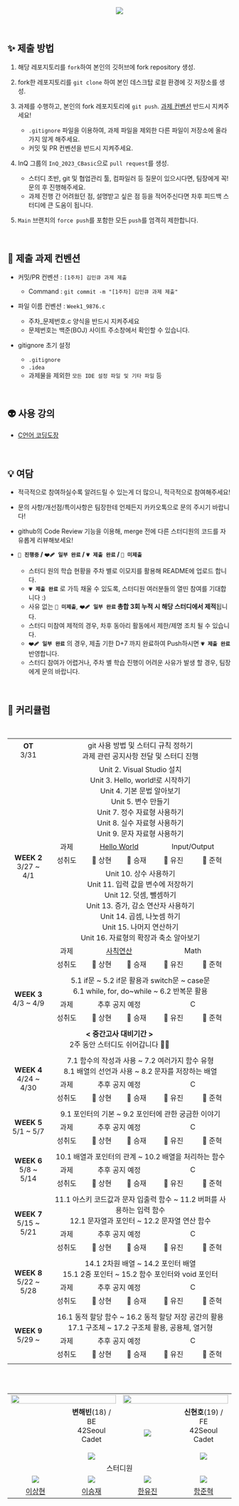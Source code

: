 <p align="center"><img src="https://user-images.githubusercontent.com/58041212/225087203-1eb16bf5-9340-4958-9a69-d38b55e7b142.jpg"
                  style="vertical-align:top"/></p>

<br>

## ✨ 제출 방법

1. 해당 레포지토리를 `fork`하여 본인의 깃허브에 fork repository 생성.

2. fork한 레포지토리를 `git clone` 하여 본인 데스크탑 로컬 환경에 깃 저장소를 생성.

3. 과제를 수행하고, 본인의 fork 레포지토리에 `git push`. [과제 컨벤션](#📝-제출-과제-컨벤션) 반드시 지켜주세요!
  
     - `.gitignore` 파일을 이용하여, 과제 파일을 제외한 다른 파일이 저장소에 올라가지 않게 해주세요.
     - 커밋 및 PR 컨벤션을 반드시 지켜주세요.

4. InQ 그룹의 `InQ_2023_CBasic`으로 `pull request`를 생성.
     - 스터디 초반, git 및 협업관리 툴, 컴파일러 등 질문이 있으시다면, 팀장에게 꼭! 문의 후 진행해주세요.
     - 과제 진행 간 어려웠던 점, 설명받고 싶은 점 등을 적어주신다면 차후 피드백 스터디에 큰 도움이 됩니다.

5. `Main` 브랜치의 `force push`를 포함한 모든 `push`를 엄격히 제한합니다.
   
</br>

## 📝 제출 과제 컨벤션

- 커밋/PR 컨벤션 : `[1주차] 김인큐 과제 제출`
  - Command : `git commit -m "[1주차] 김인큐 과제 제출"`

- 파일 이름 컨벤션 : `Week1_9876.c`

  - 주차_문제번호.c 양식을 반드시 지켜주세요
  - 문제번호는 백준(BOJ) 사이트 주소창에서 확인할 수 있습니다.

- gitignore 초기 설정
    - `.gitignore`
    - `.idea`
    - 과제물을 제외한 `모든 IDE 설정 파일 및 기타 파일` 등

<br/>

## 👽️ 사용 강의

  - [C언어  코딩도장](https://dojang.io/course/view.php?id=2)

<br/>

## 💡 여담

- 적극적으로 참여하실수록 알려드릴 수 있는게 더 많으니, 적극적으로 참여해주세요!
- 문의 사항/개선점/특이사항은 팀장한테 언제든지 카카오톡으로 문의 주시기 바랍니다!
- github의 Code Review 기능을 이용해, merge 전에 다른 스터디원의 코드를 자유롭게 리뷰해보세요!
-  **`🤍 진행중` / `❤️‍🩹 일부 완료` / `💗 제출 완료` / `🖤 미제출`**

     - 스터디 원의 학습 현황을 주차 별로 이모지를 활용해 README에 업로드 합니다.
     - **`💗 제출 완료`** 로 가득 채울 수 있도록, 스터디원 여러분들의 열띤 참여를 기대합니다 :)
     - 사유 없는 **`🖤 미제출`**, **`❤️‍🩹 일부 완료` 총합 3회 누적 시 해당 스터디에서 제적**됩니다.
     - 스터디 미참여 제적의 경우, 차후 동아리 활동에서 제한/제명 조치 될 수 있습니다.
     - **`❤️‍🩹 일부 완료`** 의 경우, 제출 기한 D+7 까지 완료하여 Push하시면 **`💗 제출 완료`** 반영합니다.
     - 스터디 참여가 어렵거나, 주차 별 학습 진행이 어려운 사유가 발생 할 경우, 팀장에게 문의 바랍니다.

<br>

## 📱 커리큘럼

<table align="center" width=100%>
  <tr>
  <td colspan=2 align=center><b>OT</b><br/>3/31</td>
  <td colspan=8 align=center>git 사용 방법 및  스터디 규칙 정하기</br>과제 관련 공지사항 전달 및 스터디 진행</td>
  </tr>
  <tr>
    <td rowspan = "6" colspan = "2" align="center"><b>WEEK 2</b>
      <br>
      3/27 ~ 4/1
    </td>
    <td colspan = "9" align="center">
    Unit 2. Visual Studio 설치</br>
    Unit 3. Hello, world!로 시작하기</br>
    Unit 4. 기본 문법 알아보기 </br>
    Unit 5. 변수 만들기<br/>
    Unit 7. 정수 자료형 사용하기<br/>
    Unit 8. 실수 자료형 사용하기<br/>
    Unit 9. 문자 자료형 사용하기<br/>
    </td>
  </tr>
  <tr>
<td align="center">과제</td>
<td colspan=2 align="center"><a href="https://www.acmicpc.net/problem/2557"/>Hello World</td>
<td colspan=2 align="center">Input/Output</td>
  </tr>
  <tr>
    <td align="center">성취도</td>
    <td align="center">🤍 상현</td>
    <td align="center">🤍 승재</td>
    <td align="center">🤍 유진</td>
    <td align="center">🤍 준혁</td>
    
  </tr>
  <tr>
    <td colspan = "9" align="center">
    Unit 10. 상수 사용하기<br/>
    Unit 11. 입력 값을 변수에 저장하기</br>
    Unit 12. 덧셈, 뺄셈하기</br>
    Unit 13. 증가, 감소 연산자 사용하기</br>
    Unit 14. 곱셈, 나눗셈 하기</br>
    Unit 15. 나머지 연산하기</br>
    Unit 16. 자료형의 확장과 축소 알아보기
    </td>
  </tr>
  <tr>
<td align="center">과제</td>
<td colspan=2 align="center"><a href="https://www.acmicpc.net/problem/10869"/>사칙연산</td>
<td colspan=2 align="center">Math</td>
  </tr>
  <tr>
    <td align="center">성취도</td>
    <td align="center">🤍 상현</td>
    <td align="center">🤍 승재</td>
    <td align="center">🤍 유진</td>
    <td align="center">🤍 준혁</td>
    
  </tr>
  <tr>
  <td colspan=11></td>
  </tr>
  <tr>
    <td rowspan = "3" colspan = "2" align="center"><b>WEEK 3</b>
      <br>
      4/3 ~ 4/9
    </td>
    <td colspan = "9" align="center">5.1 if문 ~ 5.2 if문 활용과 switch문 ~ case문
      <br>
      6.1 while, for, do~while ~ 6.2 반복문 활용
    </td>
  </tr>
  <tr>
<td align="center">과제</td>
<td colspan=2 align="center">추후 공지 예정</td>
<td colspan=2 align="center">C</td>
  </tr>
  <tr>
    <td align="center">성취도</td>
    <td align="center">🤍 상현</td>
    <td align="center">🤍 승재</td>
    <td align="center">🤍 유진</td>
    <td align="center">🤍 준혁</td>
    
  </tr>
    <tr>
  <td colspan=11></td>
  </tr>
  <tr>
    <td colspan = "11" align="center"><b>< 중간고사 대비기간 ></b>
      <br>
      2주 동안 스터디도 쉬어갑니다 👋🏻</td><br/>
  </tr>
      <tr>
  <td colspan=11></td>
  </tr>
  <tr>
    <td rowspan = "3" colspan = "2" align="center"><b>WEEK 4</b>
      <br>
      4/24 ~ 4/30
    </td>
    <td colspan = "9" align="center">7.1 함수의 작성과 사용 ~ 7.2 여러가지 함수 유형
      <br>
      8.1 배열의 선언과 사용 ~ 8.2 문자를 저장하는 배열
    </td>
  </tr>
  <tr>
<td align="center">과제</td>
<td colspan=2 align="center">추후 공지 예정</td>
<td colspan=2 align="center">C</td>
  </tr>
  <tr>
    <td align="center">성취도</td>
    <td align="center">🤍 상현</td>
    <td align="center">🤍 승재</td>
    <td align="center">🤍 유진</td>
    <td align="center">🤍 준혁</td>
    
  </tr>
    <tr>
  <td colspan=11></td>
  </tr>
  <tr>
    <td rowspan = "3" colspan = "2" align="center"><b>WEEK 5</b>
      <br>
      5/1 ~ 5/7
    </td>
    <td colspan = "9" align="center">9.1 포인터의 기본 ~ 9.2 포인터에 관한 궁금한 이야기
    </td>
  </tr>
  <tr>
<td align="center">과제</td>
<td colspan=2 align="center">추후 공지 예정</td>
<td colspan=2 align="center">C</td>
  </tr>
  <tr>
    <td align="center">성취도</td>
    <td align="center">🤍 상현</td>
    <td align="center">🤍 승재</td>
    <td align="center">🤍 유진</td>
    <td align="center">🤍 준혁</td>
    
  </tr>
    <tr>
  <td colspan=11></td>
  </tr>
  <tr>
    <td rowspan = "3" colspan = "2" align="center"><b>WEEK 6</b>
      <br>
      5/8 ~ 5/14
    </td>
    <td colspan = "9" align="center">10.1 배열과 포인터의 관계 ~ 10.2 배열을 처리하는 함수</td>
  </tr>
   <tr>
<td align="center">과제</td>
<td colspan=2 align="center">추후 공지 예정</td>
<td colspan=2 align="center">C</td>
  </tr>
  <tr>
    <td align="center">성취도</td>
    <td align="center">🤍 상현</td>
    <td align="center">🤍 승재</td>
    <td align="center">🤍 유진</td>
    <td align="center">🤍 준혁</td>
    
  </tr>
    <tr>
  <td colspan=11></td>
  </tr>
  <tr>
    <td rowspan = "3" colspan = "2" align="center"><b>WEEK 7</b>
      <br>
      5/15 ~ 5/21
    </td>
    <td colspan = "9" align="center">
      11.1 아스키 코드값과 문자 입출력 함수 ~ 11.2 버퍼를 사용하는 입력 함수
      <br>
      12.1 문자열과 포인터 ~ 12.2 문자열 연산 함수
    </td>
  </tr>
  <tr>
<td align="center">과제</td>
<td colspan=2 align="center">추후 공지 예정</td>
<td colspan=2 align="center">C</td>
  </tr>
  <tr>
    <td align="center">성취도</td>
    <td align="center">🤍 상현</td>
    <td align="center">🤍 승재</td>
    <td align="center">🤍 유진</td>
    <td align="center">🤍 준혁</td>
    
  </tr>
    <tr>
  <td colspan=11></td>
  </tr>
  <tr>
    <td rowspan = "3" colspan = "2" align="center"><b>WEEK 8</b>
      <br>
      5/22 ~ 5/28
    </td>
    <td colspan = "9" align="center">
      14.1 2차원 배열 ~ 14.2 포인터 배열
      <br>
      15.1 2중 포인터 ~ 15.2 함수 포인터와 void 포인터
    </td>
  </tr>
  <tr>
<td align="center">과제</td>
<td colspan=2 align="center">추후 공지 예정</td>
<td colspan=2 align="center">C</td>
  </tr>
  <tr>
    <td align="center">성취도</td>
    <td align="center">🤍 상현</td>
    <td align="center">🤍 승재</td>
    <td align="center">🤍 유진</td>
    <td align="center">🤍 준혁</td>
    
  </tr>
    <tr>
  <td colspan=11></td>
  </tr>
  <tr>
    <td rowspan = "3" colspan = "2" align="center"><b>WEEK 9</b>
      <br>
      5/29 ~
    </td>
    <td colspan = "9" align="center">
      16.1 동적 할당 함수 ~ 16.2 동적 할당 저장 공간의 활용
      <br>
      17.1 구조체 ~ 17.2 구조체 활용, 공용체, 열거형
    </td>
  </tr>
  <tr>
<td align="center">과제</td>
<td colspan=2 align="center">추후 공지 예정</td>
<td colspan=2 align="center">C</td>
  </tr>
  <tr>
    <td align="center">성취도</td>
    <td align="center">🤍 상현</td>
    <td align="center">🤍 승재</td>
    <td align="center">🤍 유진</td>
    <td align="center">🤍 준혁</td>
    
  </tr>
    <tr>
  <td colspan=11></td>
  </tr>
</table>

<br> <br>

<table align="center">
    <tr>
    <td colspan=2 align="center"><a href="https://github.com/h-beeen"><img src="https://readme-typing-svg.herokuapp.com?font=Rubik+80s+Fade&color=ffffFF&size=30&center=true&vCenter=true&width=500&height=35&lines=TeamMaster&duration=1&pause=1000" style="vertical-align:top" width=100%></td>
     <td colspan=2 align="center"><a href="https://github.com/SWARVY"><img src="https://readme-typing-svg.herokuapp.com?font=Rubik+80s+Fade&color=ffffFF&size=30&center=true&vCenter=true&width=500&height=35&lines=Mentor+&duration=1&pause=1000" style="vertical-align:top" width=100%></td>
  </tr>
  <tr>
      <td align="center"><a href="https://github.com/h-beeen"><img src="https://avatars.githubusercontent.com/u/112257466?v=4" style="vertical-align:top" alt=""/>
      <td width=25% align=center><b>변해빈</b>(18) / BE</br>42Seoul Cadet</br></br><img src="https://camo.githubusercontent.com/27d40f95db4ffd419ca2963da821df0f620b2e59bc163cf1f32d39a21470472e/687474703a2f2f6d617a617373756d6e6964612e7774662f6170692f76322f67656e65726174655f62616467653f626f6a3d6a6f6b657237303131"/></td>
      <td align="center"><a href="https://github.com/SWARVY"><img src="https://avatars.githubusercontent.com/u/53262430?v=4"/></td>
      <td width=25% align=center><b>신현호</b>(19) / FE</br>42Seoul Cadet</br></br><img src="https://camo.githubusercontent.com/4f67b5a074e526c695bc03c6fecfe57763857f0c988e35e94629f4d7d15573df/687474703a2f2f6d617a617373756d6e6964612e7774662f6170692f76322f67656e65726174655f62616467653f626f6a3d616c776179736177616b6530303833"/></td>
  </tr>
  <tr>
  <td colspan=4 align=center>스터디원</td>
    <tr>
  <td align="center"><a href="http://github.com/wil3992"/><img src=https://avatars.githubusercontent.com/u/128107225?v=4"/>
   <td align="center"><a href="https://github.com/seungjaae"/><img src=https://avatars.githubusercontent.com/u/128060792?v=4"/>
     <td align="center"><a href="https://github.com/cho4u4o"/><img src=https://avatars.githubusercontent.com/u/128016678?v=4/></a></td>
    <td align="center"><a href="https://github.com/ham0609"/><img src="https://avatars.githubusercontent.com/u/128105167?v=4"/>
  </tr>
    <tr>
  <td align="center"><a href="http://github.com/wil3992"/>이상현</td>
  <td align="center"><a href="https://github.com/seungjaae"/>이승재</td>
    <td align="center"><a href="https://github.com/cho4u4o"/>한유진</td>
  <td align="center"><a href="https://github.com/ham0609"/>함준혁</td>
  </tr>
</table>
  
